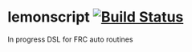 # lemonscript [![Build Status](https://travis-ci.org/donald-pinckney/lemonscript.svg?branch=master)](https://travis-ci.org/donald-pinckney/lemonscript)
In progress DSL for FRC auto routines
